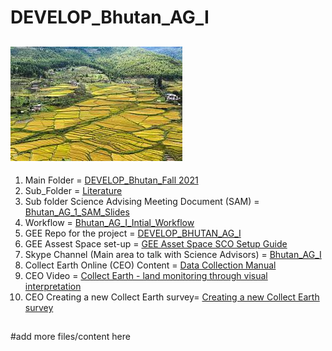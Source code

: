 # DEVELOP_Bhutan_AG_I
![](Bhutan_rice.jpg)
--
1. Main Folder = [DEVELOP_Bhutan_Fall 2021](https://drive.google.com/drive/folders/19zDLUAnEqCeM5EiNtgeflMZl384gb5u4?usp=sharing)
2. Sub_Folder = [Literature](https://drive.google.com/drive/folders/1rcV_GGOssyaRXC4p2CpsyhrKW0G7Ii53?usp=sharing)
3. Sub folder Science Advising Meeting Document (SAM) = [Bhutan_AG_1_SAM_Slides](https://docs.google.com/presentation/d/1hQzjjbrgkgLyl-59oeFSNuKpfL4fpwf7cT6zPbCRzgA/edit#slide=id.p)
4. Workflow = [Bhutan_AG_I_Intial_Workflow](https://docs.google.com/drawings/d/1vK6Ax1fo_KXB9foDo-d1gectl2OzfUO_QOFl46__cO8/edit?usp=sharing)
5. GEE Repo for the project = [DEVELOP_BHUTAN_AG_I](https://code.earthengine.google.com/?accept_repo=users/tjm0042/DEVELOP_BHUTAN_AG_I)
6. GEE Assest Space set-up = [GEE Asset Space SCO Setup Guide](https://docs.google.com/document/d/1ZwBueyU2gPzakb3a9cdOUFp4DKnMJV9PzYi3JYAUEn0/edit)
7. Skype Channel (Main area to talk with Science Advisors) = [Bhutan_AG_I](https://join.skype.com/hTK6EQEIaFDz)
8. Collect Earth Online (CEO) Content = [Data Collection Manual](https://collect.earth/downloads/CEO_Manual_DataCollector_EN_20210331.pdf)
9. CEO Video = [Collect Earth - land monitoring through visual interpretation](https://youtu.be/3cxyFXt15aM)
10. CEO Creating a new Collect Earth survey= [Creating a new Collect Earth survey](https://www.youtube.com/watch?v=j2ruGSzJg0Y)

##
#add more files/content here 
